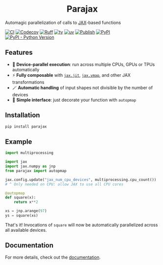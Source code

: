 # <div align="center">Parajax</div>

Automagic parallelization of calls to [JAX](https://github.com/jax-ml/jax)-based functions

[![CI](https://github.com/gerlero/parajax/actions/workflows/ci.yml/badge.svg)](https://github.com/gerlero/parajax/actions/workflows/ci.yml)
[![Codecov](https://codecov.io/gh/gerlero/parajax/branch/main/graph/badge.svg)](https://codecov.io/gh/gerlero/parajax)
[![Ruff](https://img.shields.io/endpoint?url=https://raw.githubusercontent.com/astral-sh/ruff/main/assets/badge/v2.json)](https://github.com/astral-sh/ruff)
[![ty](https://img.shields.io/endpoint?url=https://raw.githubusercontent.com/astral-sh/ty/main/assets/badge/v0.json)](https://github.com/astral-sh/ty)
[![uv](https://img.shields.io/endpoint?url=https://raw.githubusercontent.com/astral-sh/uv/main/assets/badge/v0.json)](https://github.com/astral-sh/uv)
[![Publish](https://github.com/gerlero/parajax/actions/workflows/pypi-publish.yml/badge.svg)](https://github.com/gerlero/parajax/actions/workflows/pypi-publish.yml)
[![PyPI](https://img.shields.io/pypi/v/parajax)](https://pypi.org/project/parajax/)
[![PyPI - Python Version](https://img.shields.io/pypi/pyversions/parajax)](https://pypi.org/project/parajax/)

## Features

- 🚀 **Device-parallel execution**: run across multiple CPUs, GPUs or TPUs automatically
- ⚡ **Fully composable** with [`jax.jit`](https://docs.jax.dev/en/latest/_autosummary/jax.jit.html), [`jax.vmap`](https://docs.jax.dev/en/latest/_autosummary/jax.vmap.html), and other JAX transformations
- 🪄 **Automatic handling** of input shapes not divisible by the number of devices
- 🎯 **Simple interface**: just decorate your function with `autopmap`

## Installation

```bash
pip install parajax
```

## Example

```python
import multiprocessing

import jax
import jax.numpy as jnp
from parajax import autopmap

jax.config.update("jax_num_cpu_devices", multiprocessing.cpu_count())
# ^ Only needed on CPU: allow JAX to use all CPU cores

@autopmap
def square(x):
    return x**2

xs = jnp.arange(97)
ys = square(xs)
```

That's it! Invocations of `square` will now be automatically parallelized across all available devices.

## Documentation

For more details, check out the [documentation](https://parajax.readthedocs.io/).
